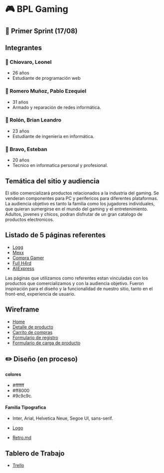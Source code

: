 # :video_game: BPL Gaming

## :pushpin: Primer Sprint (17/08)


## Integrantes

### :man: Chiovaro, Leonel
- 26 años
- Estudiante de programación web


### :man: Romero Muñoz, Pablo Ezequiel
- 31 años
- Armado y reparación de redes informática.


### :man: Rolón, Brian Leandro
- 23 años
- Estudiante de ingenieria en informática.

### :man: Bravo, Esteban
- 20 años
- Tecnico en informatica personal y profesional.



##  Temática del sitio y audiencia

El sitio comercializará productos relacionados a la industria del gaming. Se venderan componentes para PC y perifericos para diferentes plataformas. 
La audiencia objetivo es tanto la familia como los jugadores individuales, que quieran sumergirse en el mundo del gaming y el entretenimiento. Adultos, jovenes y chicos, podran disfrutar de un gran catalogo de productos electronicos. 

## Listado de 5 páginas referentes 

- [Logg](https://www.logg.com.ar)
- [Mexx](https://www.mexx.com.ar)
- [Compra Gamer](https://compragamer.com)
- [Full H4rd](https://www.fullh4rd.com.ar/)
- [AliExpress](https://es.aliexpress.com)


Las páginas que utilizamos como referentes estan vinculadas con los productos que comercializamos y con la audiencia objetivo. Fueron inspiración para el diseño y la funcionalidad de nuestro sitio, tanto en el front-end, experiencia de usuario.


##  Wireframe

- [Home](https://github.com/piwiblack/Grupo_7_BPL-Gaming/blob/master/Wireframe/home.png)
- [Detalle de producto](https://github.com/piwiblack/Grupo_7_BPL-Gaming/blob/master/Wireframe/Destalles-del-Producto.png)
- [Carrito de compras](https://github.com/piwiblack/Grupo_7_BPL-Gaming/blob/master/Wireframe/Carrito-De-Compra.png)
- [Formulario de registro](https://github.com/piwiblack/Grupo_7_BPL-Gaming/blob/master/Wireframe/Register.png)
- [Formulario de carga de producto](https://github.com/piwiblack/Grupo_7_BPL-Gaming/blob/master/Wireframe/Ingreso-de-Productos.png)


## :pencil2: Diseño (en proceso)
#### colores 
- #ffffff 
- #ff8000 
- #9c9c9c.
#### Familia Tipografica 
- Inter, Arial, Helvetica Neue, Segoe UI, sans-serif.
- [Logo](https://github.com/piwiblack/Grupo_7_BPL-Gaming/blob/master/Site/public/images/logo.jpeg)


- [Retro.md](https://github.com/piwiblack/Grupo_7_BPL-Gaming/blob/master/retro.md)
## Tablero de Trabajo
- [Trello](https://trello.com/b/umPg0yRB/proyecto-integrador-g7)
